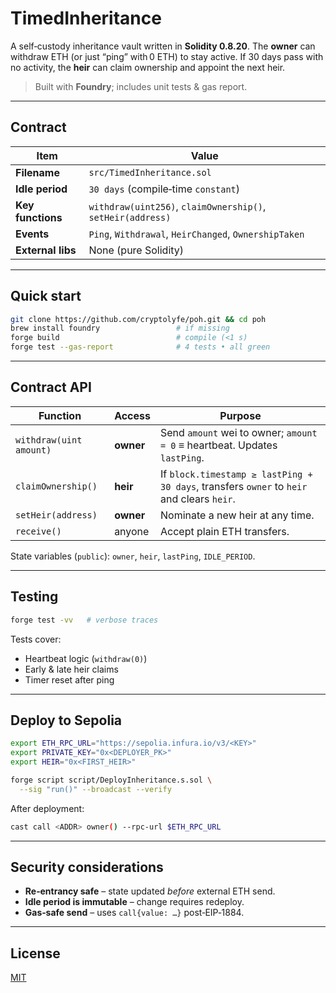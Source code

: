 # TimedInheritance

A self‑custody inheritance vault written in **Solidity 0.8.20**. The **owner** can withdraw ETH (or just “ping” with 0 ETH) to stay active. If 30 days pass with no activity, the **heir** can claim ownership and appoint the next heir.

> Built with **Foundry**; includes unit tests & gas report.

---

## Contract

| Item              | Value                                                       |
| ----------------- | ----------------------------------------------------------- |
| **Filename**      | `src/TimedInheritance.sol`                                  |
| **Idle period**   | `30 days` (compile‑time `constant`)                         |
| **Key functions** | `withdraw(uint256)`, `claimOwnership()`, `setHeir(address)` |
| **Events**        | `Ping`, `Withdrawal`, `HeirChanged`, `OwnershipTaken`       |
| **External libs** | None (pure Solidity)                                        |


---

## Quick start

```bash
git clone https://github.com/cryptolyfe/poh.git && cd poh
brew install foundry                 # if missing
forge build                          # compile (<1 s)
forge test --gas-report              # 4 tests • all green
```

---

## Contract API

| Function                | Access    | Purpose                                                                                   |
| ----------------------- | --------- | ----------------------------------------------------------------------------------------- |
| `withdraw(uint amount)` | **owner** | Send `amount` wei to owner; `amount = 0` ≡ heartbeat. Updates `lastPing`.                 |
| `claimOwnership()`      | **heir**  | If `block.timestamp ≥ lastPing + 30 days`, transfers `owner` to `heir` and clears `heir`. |
| `setHeir(address)`      | **owner** | Nominate a new heir at any time.                                                          |
| `receive()`             | anyone    | Accept plain ETH transfers.                                                               |

State variables (`public`): `owner`, `heir`, `lastPing`, `IDLE_PERIOD`.

---

## Testing

```bash
forge test -vv   # verbose traces
```

Tests cover:

* Heartbeat logic (`withdraw(0)`)
* Early & late heir claims
* Timer reset after ping

---

## Deploy to Sepolia

```bash
export ETH_RPC_URL="https://sepolia.infura.io/v3/<KEY>"
export PRIVATE_KEY="0x<DEPLOYER_PK>"
export HEIR="0x<FIRST_HEIR>"

forge script script/DeployInheritance.s.sol \
  --sig "run()" --broadcast --verify
```

After deployment:

```bash
cast call <ADDR> owner() --rpc-url $ETH_RPC_URL
```

---

## Security considerations

* **Re‑entrancy safe** – state updated *before* external ETH send.
* **Idle period is immutable** – change requires redeploy.
* **Gas‑safe send** – uses `call{value: …}` post‑EIP‑1884.

---

## License

[MIT](LICENSE)
